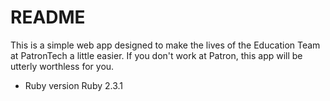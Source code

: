 # README

This is a simple web app designed to make the lives of the Education Team at PatronTech a little easier. If you don't work at Patron, this app will be utterly worthless for you.

* Ruby version
Ruby 2.3.1


